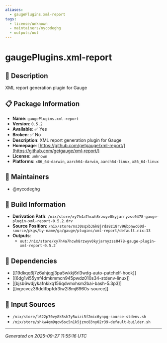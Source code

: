 ```yaml
---
aliases:
  - gaugePlugins.xml-report
tags:
  - license/unknown
  - maintainers/nycodeghg
  - outputs/out
---
```


# gaugePlugins.xml-report

## 📝 Description

XML report generation plugin for Gauge

## 📋 Package Information

- **Name**: `gaugePlugins.xml-report`
- **Version**: `0.5.2`
- **Available**: ✅ Yes
- **Broken**: ✅ No
- **Description**: XML report generation plugin for Gauge
- **Homepage**: [https://github.com/getgauge/xml-report/](https://github.com/getgauge/xml-report/)
- **License**: `unknown`
- **Platforms**: `x86_64-darwin`, `aarch64-darwin`, `aarch64-linux`, `x86_64-linux`
## 👥 Maintainers

- @nycodeghg


## 🔧 Build Information

- **Derivation Path**: `/nix/store/xy7h4a7hcwh8rzwyv0kyjarnyzss0478-gauge-plugin-xml-report-0.5.2.drv`
- **Source Position**: `/nix/store/ns30sqxb36k8jrds8z18rv96bpnwc60d-source/pkgs/by-name/ga/gauge/plugins/xml-report/default.nix:13`
- **Outputs**:
  - `out`:  `/nix/store/xy7h4a7hcwh8rzwyv0kyjarnyzss0478-gauge-plugin-xml-report-0.5.2`

## 🔗 Dependencies

- [[19dkqq6j7z6ahjqgj3pa5wkkj6rl3wdg-auto-patchelf-hook]]
- [[6dg1vi55ynf4dmkmmcn945pwdz010s34-stdenv-linux]]
- [[bjsb6wdjykafnkixq156qdvmxhsm2bai-bash-5.3p3]]
- [[ixgrcvcz36ddifbpfdr3iw2l8mj6960s-source]]

## 📁 Input Sources

- `/nix/store/l622p70vy8k5sh7y5wizi5f2mic6ynpg-source-stdenv.sh`
- `/nix/store/shkw4qm9qcw5sc5n1k5jznc83ny02r39-default-builder.sh`

---
*Generated on 2025-09-27 11:55:16 UTC*
